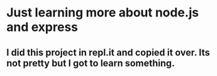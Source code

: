 # Just learning more about node.js and express
## I did this project in repl.it and copied it over. Its not pretty but I got to learn something.
